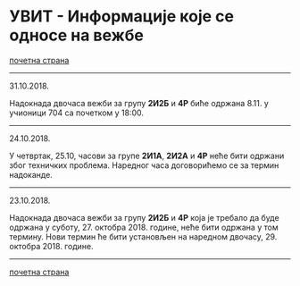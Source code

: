 # УВИТ - Информације које се односе на вежбе

[почетна страна](../../README.md)

---

31.10.2018.

Надокнада двочаса вежби за групу **2И2Б** и **4Р** биће одржана 8.11. у учионици 704 са почетком у 18:00.

---

24.10.2018.

У четвртак, 25.10, часови за групе **2И1А**, **2И2А** и **4Р** неће бити одржани због техничких проблема. Наредног часа договорићемо се за термин надоканде.

---

23.10.2018.

Надокнада двочаса вежби за групу **2И2Б** и **4Р** која је требало да буде одржана у суботу, 27. октобра 2018. године, неће бити одржана у том термину. Нови термин ће бити установљен на наредном двочасу, 29. октобра 2018. године.

---

[почетна страна](../../README.md)  
  

